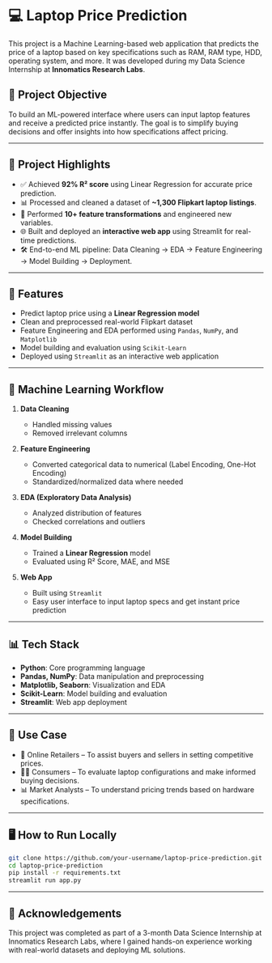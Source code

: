 # 💻 Laptop Price Prediction

This project is a Machine Learning-based web application that predicts the price of a laptop based on key specifications such as RAM, RAM type, HDD, operating system, and more. It was developed during my Data Science Internship at **Innomatics Research Labs**.

## 📌 Project Objective

To build an ML-powered interface where users can input laptop features and receive a predicted price instantly. The goal is to simplify buying decisions and offer insights into how specifications affect pricing.

---

## 🎯 Project Highlights

- ✅ Achieved **92% R² score** using Linear Regression for accurate price prediction.
- 📊 Processed and cleaned a dataset of **~1,300 Flipkart laptop listings**.
- 🧠 Performed **10+ feature transformations** and engineered new variables.
- 🌐 Built and deployed an **interactive web app** using Streamlit for real-time predictions.
- 🛠️ End-to-end ML pipeline: Data Cleaning → EDA → Feature Engineering → Model Building → Deployment.

---

## 🚀 Features

- Predict laptop price using a **Linear Regression model**
- Clean and preprocessed real-world Flipkart dataset
- Feature Engineering and EDA performed using `Pandas`, `NumPy`, and `Matplotlib`
- Model building and evaluation using `Scikit-Learn`
- Deployed using `Streamlit` as an interactive web application

---

## 🧠 Machine Learning Workflow

1. **Data Cleaning**  
   - Handled missing values  
   - Removed irrelevant columns

2. **Feature Engineering**  
   - Converted categorical data to numerical (Label Encoding, One-Hot Encoding)  
   - Standardized/normalized data where needed

3. **EDA (Exploratory Data Analysis)**  
   - Analyzed distribution of features  
   - Checked correlations and outliers

4. **Model Building**  
   - Trained a **Linear Regression** model  
   - Evaluated using R² Score, MAE, and MSE

5. **Web App**  
   - Built using `Streamlit`  
   - Easy user interface to input laptop specs and get instant price prediction

---

## 📊 Tech Stack

 - **Python**: Core programming language
 - **Pandas, NumPy**: Data manipulation and preprocessing
 - **Matplotlib, Seaborn**: Visualization and EDA
 - **Scikit-Learn**: Model building and evaluation
 - **Streamlit**: Web app deployment 

---

## 💼 Use Case
- 🛒 Online Retailers – To assist buyers and sellers in setting competitive prices.
- 🧑‍💻 Consumers – To evaluate laptop configurations and make informed buying decisions.
- 📊 Market Analysts – To understand pricing trends based on hardware specifications.

---

## 🖥️ How to Run Locally

```bash
git clone https://github.com/your-username/laptop-price-prediction.git
cd laptop-price-prediction
pip install -r requirements.txt
streamlit run app.py
```
---

## 🤝 Acknowledgements

This project was completed as part of a 3-month Data Science Internship at Innomatics Research Labs, where I gained hands-on experience working with real-world datasets and deploying ML solutions.
